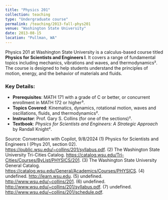 ```yaml
---
title: "Physics 201"
collection: teaching
type: "Undergraduate course"
permalink: /teaching/2013-fall-phys201
venue: "Washington State University"
date: 2013-08-15
location: "Pullman, WA"
---
```


Physics 201 at Washington State University is a calculus-based course titled **Physics for Scientists and Engineers I**. It covers a range of fundamental topics including mechanics, vibrations and waves, and thermodynamics². The course is designed to help students understand the principles of motion, energy, and the behavior of materials and fluids.

### Key Details:
- **Prerequisites**: MATH 171 with a grade of C or better, or concurrent enrollment in MATH 172 or higher³.
- **Topics Covered**: Kinematics, dynamics, rotational motion, waves and oscillations, fluids, and thermodynamics².
- **Instructor**: Prof. Gary S. Collins (for one of the sections)².
- **Textbook**: *Physics for Scientists and Engineers: A Strategic Approach* by Randall Knight².

Source: Conversation with Copilot, 9/8/2024
(1) Physics for Scientists and Engineers I (Phys 201, section 02). https://public.wsu.edu/~collins/201/syllabus.pdf.
(2) The Washington State University Tri-Cities Catalog. https://catalog.wsu.edu/Tri-Cities/Courses/ByList/PHYSICS/201.
(3) The Washington State University General Catalog. https://catalog.wsu.edu/General/Academics/Courses/PHYSICS.
(4) undefined. http://learn.wsu.edu.
(5) undefined. http://www.wsu.edu/~collins/201.
(6) undefined. http://www.wsu.edu/~collins/201/syllabus.pdf.
(7) undefined. http://www.wsu.edu/~collins/201/schedule.pdf.
